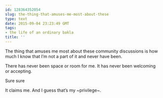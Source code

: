 ```yaml
---
id: 128364352054
slug: the-thing-that-amuses-me-most-about-these
type: text
date: 2015-09-04 23:23:49 GMT
tags:
- the life of an ordinary bakla
title: ''
---
```

<p>The thing that amuses me most about these community discussions is how much I know that I’m not a part of it and never have been.

There has never been space or room for me. It has never been welcoming or accepting. 

Sure sure

It claims me. And I guess that’s my ~privilege~.</p>